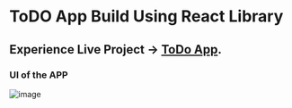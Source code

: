 # ToDO App Build Using React Library 

## Experience Live Project -> [ToDo App](https://shivam-dhyani-todo-app.netlify.app).


### UI of the APP

![image](https://user-images.githubusercontent.com/69079491/206392291-5e162290-e5b7-4655-8ea7-ea0b07c14f27.png)

